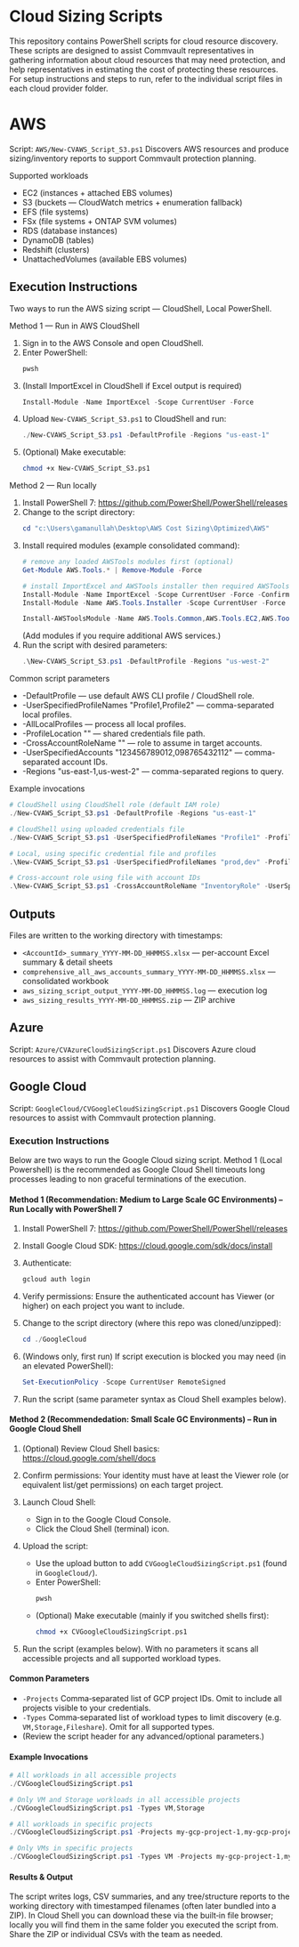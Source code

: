 # Cloud Sizing Scripts

This repository contains PowerShell scripts for cloud resource discovery. These scripts are designed to assist Commvault representatives in gathering information about cloud resources that may need protection, and help representatives in estimating the cost of protecting these resources. For setup instructions and steps to run, refer to the individual script files in each cloud provider folder.

# AWS 
Script: `AWS/New-CVAWS_Script_S3.ps1` Discovers AWS resources and produce sizing/inventory reports to support Commvault protection planning.

Supported workloads
- EC2 (instances + attached EBS volumes)
- S3 (buckets — CloudWatch metrics + enumeration fallback)
- EFS (file systems)
- FSx (file systems + ONTAP SVM volumes)
- RDS (database instances)
- DynamoDB (tables)
- Redshift (clusters)
- UnattachedVolumes (available EBS volumes)

Execution Instructions
----------------------

Two ways to run the AWS sizing script — CloudShell, Local PowerShell.

Method 1 — Run in AWS CloudShell 
1. Sign in to the AWS Console and open CloudShell.
2. Enter PowerShell:
   ```powershell
   pwsh
   ```
3. (Install ImportExcel in CloudShell if Excel output is required)
   ```powershell
   Install-Module -Name ImportExcel -Scope CurrentUser -Force
   ```
4. Upload `New-CVAWS_Script_S3.ps1` to CloudShell and run:
   ```powershell
   ./New-CVAWS_Script_S3.ps1 -DefaultProfile -Regions "us-east-1"
   ```
5. (Optional) Make executable:
   ```bash
   chmod +x New-CVAWS_Script_S3.ps1
   ```

Method 2 — Run locally 
1. Install PowerShell 7:
   https://github.com/PowerShell/PowerShell/releases
2. Change to the script directory:
   ```powershell
   cd "c:\Users\gamanullah\Desktop\AWS Cost Sizing\Optimized\AWS"
   ```
3. Install required modules (example consolidated command):
   ```powershell
   # remove any loaded AWSTools modules first (optional)
   Get-Module AWS.Tools.* | Remove-Module -Force

   # install ImportExcel and AWSTools installer then required AWSTools modules
   Install-Module -Name ImportExcel -Scope CurrentUser -Force -Confirm:$false
   Install-Module -Name AWS.Tools.Installer -Scope CurrentUser -Force -Confirm:$false

   Install-AWSToolsModule -Name AWS.Tools.Common,AWS.Tools.EC2,AWS.Tools.S3,AWS.Tools.SecurityToken,AWS.Tools.IdentityManagement,AWS.Tools.CloudWatch,AWS.Tools.RDS,AWS.Tools.DynamoDBv2,AWS.Tools.Redshift,AWS.Tools.FSx,AWS.Tools.ElasticFileSystem -Scope CurrentUser -CleanUp -Force -Confirm:$false
   ```
   (Add modules if you require additional AWS services.)
4. Run the script with desired parameters:
   ```powershell
   .\New-CVAWS_Script_S3.ps1 -DefaultProfile -Regions "us-west-2"
   ```

Common script parameters
- -DefaultProfile — use default AWS CLI profile / CloudShell role.
- -UserSpecifiedProfileNames "Profile1,Profile2" — comma-separated local profiles.
- -AllLocalProfiles — process all local profiles.
- -ProfileLocation "<path>" — shared credentials file path.
- -CrossAccountRoleName "<RoleName>" — role to assume in target accounts.
- -UserSpecifiedAccounts "123456789012,098765432112" — comma-separated account IDs.
- -Regions "us-east-1,us-west-2" — comma-separated regions to query.

Example invocations
```powershell
# CloudShell using CloudShell role (default IAM role)
./New-CVAWS_Script_S3.ps1 -DefaultProfile -Regions "us-east-1"

# CloudShell using uploaded credentials file
./New-CVAWS_Script_S3.ps1 -UserSpecifiedProfileNames "Profile1" -ProfileLocation "./Creds.txt" -Regions "us-east-1"

# Local, using specific credential file and profiles
.\New-CVAWS_Script_S3.ps1 -UserSpecifiedProfileNames "prod,dev" -ProfileLocation ".\Creds.txt" -Regions "us-east-1,us-west-2"

# Cross-account role using file with account IDs
.\New-CVAWS_Script_S3.ps1 -CrossAccountRoleName "InventoryRole" -UserSpecifiedAccounts "123456789012,098765432112" -Regions "us-east-1"
```

Outputs
-------
Files are written to the working directory with timestamps:
- `<AccountId>_summary_YYYY-MM-DD_HHMMSS.xlsx` — per-account Excel summary & detail sheets
- `comprehensive_all_aws_accounts_summary_YYYY-MM-DD_HHMMSS.xlsx` — consolidated workbook
- `aws_sizing_script_output_YYYY-MM-DD_HHMMSS.log` — execution log
- `aws_sizing_results_YYYY-MM-DD_HHMMSS.zip` — ZIP archive 

## Azure
Script: `Azure/CVAzureCloudSizingScript.ps1`
Discovers Azure cloud resources to assist with Commvault protection planning.

## Google Cloud
Script: `GoogleCloud/CVGoogleCloudSizingScript.ps1`
Discovers Google Cloud resources to assist with Commvault protection planning.

### Execution Instructions

Below are two ways to run the Google Cloud sizing script. Method 1 (Local Powershell) is the recommended as Google Cloud Shell timeouts long processes leading to non graceful terminations of the execution.

#### Method 1 (Recommendation: **Medium to Large Scale GC Environments**) – Run Locally with PowerShell 7

1. Install PowerShell 7:
    https://github.com/PowerShell/PowerShell/releases

2. Install Google Cloud SDK:
    https://cloud.google.com/sdk/docs/install

3. Authenticate:
    ```powershell
    gcloud auth login
    ```

4. Verify permissions:
    Ensure the authenticated account has Viewer (or higher) on each project you want to include.

5. Change to the script directory (where this repo was cloned/unzipped):
    ```powershell
    cd ./GoogleCloud
    ```

6. (Windows only, first run) If script execution is blocked you may need (in an elevated PowerShell):
    ```powershell
    Set-ExecutionPolicy -Scope CurrentUser RemoteSigned
    ```

7. Run the script (same parameter syntax as Cloud Shell examples below).

#### Method 2 (Recommendedation: **Small Scale GC Environments**) – Run in Google Cloud Shell

1. (Optional) Review Cloud Shell basics:
    https://cloud.google.com/shell/docs

2. Confirm permissions:
    Your identity must have at least the Viewer role (or equivalent list/get permissions) on each target project.

3. Launch Cloud Shell:
    - Sign in to the Google Cloud Console.
    - Click the Cloud Shell (terminal) icon.

4. Upload the script:
    - Use the upload button to add `CVGoogleCloudSizingScript.ps1` (found in `GoogleCloud/`).
    - Enter PowerShell:
      ```bash
      pwsh
      ```
    - (Optional) Make executable (mainly if you switched shells first):
      ```bash
      chmod +x CVGoogleCloudSizingScript.ps1
      ```

5. Run the script (examples below). With no parameters it scans all accessible projects and all supported workload types.

#### Common Parameters
* `-Projects`  Comma‑separated list of GCP project IDs. Omit to include all projects visible to your credentials.
* `-Types`     Comma‑separated list of workload types to limit discovery (e.g. `VM,Storage,Fileshare`). Omit for all supported types.
* (Review the script header for any advanced/optional parameters.)

#### Example Invocations
```powershell
# All workloads in all accessible projects
./CVGoogleCloudSizingScript.ps1

# Only VM and Storage workloads in all accessible projects
./CVGoogleCloudSizingScript.ps1 -Types VM,Storage

# All workloads in specific projects
./CVGoogleCloudSizingScript.ps1 -Projects my-gcp-project-1,my-gcp-project-2

# Only VMs in specific projects
./CVGoogleCloudSizingScript.ps1 -Types VM -Projects my-gcp-project-1,my-gcp-project-2
```

#### Results & Output
The script writes logs, CSV summaries, and any tree/structure reports to the working directory with timestamped filenames (often later bundled into a ZIP). In Cloud Shell you can download these via the built‑in file browser; locally you will find them in the same folder you executed the script from. Share the ZIP or individual CSVs with the team as needed.

